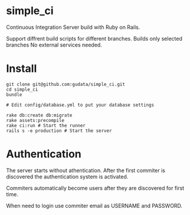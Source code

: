 simple_ci
=========

Continuous Integration Server build with Ruby on Rails.

Support diffrent build scripts for different branches.
Builds only selected branches
No external services needed.


Install
=======

    git clone git@github.com:gudata/simple_ci.git
    cd simple_ci
    bundle

    # Edit config/database.yml to put your database settings

    rake db:create db:migrate
    rake assets:precompile
    rake ci:run # Start the runner
    rails s -e production # Start the server

Authentication
===============

The server starts without athentication. After the first commiter is discovered the authentication system is activated.

Commiters automatically become users after they are discovered for first time.

When need to login use commiter email as USERNAME and PASSWORD.